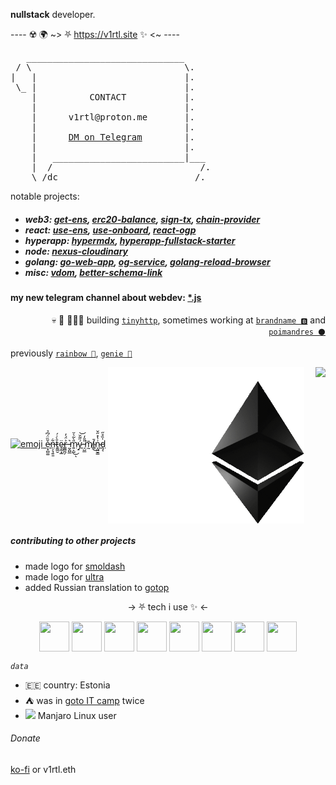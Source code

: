 **nullstack** developer. 
   
---- ☢️ 🌍 ~> ⛧ https://v1rtl.site ✨ <~ ----

<pre>
   ______________________________
 / \                             \.
|   |                            |.
 \_ |                            |.
    |          CONTACT           |.
    |                            |.
    |      v1rtl@proton.me       |.
    |                            |.
    |      <a href="https://t.me/v_1rtl">DM on Telegram</a>        |.
    |                            |.
    |   _________________________|___
    |  /                            /.
    \_/dc__________________________/.
</pre>

notable projects:
<h5>

- web3: [get-ens](https://github.com/talentlessguy/get-ens), [erc20-balance](https://github.com/talentlessguy/erc20-balance), [sign-tx](https://github.com/talentlessguy/send-tx), [chain-provider](https://github.com/talentlessguy/chain-provider)
- react: [use-ens](https://github.com/talentlessguy/use-ens), [use-onboard](https://github.com/talentlessguy/use-onboard), [react-ogp](https://github.com/talentlessguy/react-ogp)
- hyperapp: [hypermdx](https://github.com/talentlessguy/hypermdx), [hyperapp-fullstack-starter](https://github.com/talentlessguy/hyperapp-fullstack-starter)
- node: [nexus-cloudinary](https://github.com/talentlessguy/nexus-cloudinary)
- golang: [go-web-app](https://github.com/talentlessguy/go-web-app), [og-service](https://github.com/talentlessguy/og-service), [golang-reload-browser](https://github.com/talentlessguy/golang-reload-browser)
- misc: [vdom](https://github.com/talentlessguy/vdom), [better-schema-link](https://github.com/talentlessguy/better-schema-link)
   
</h5>

#### my new telegram channel about webdev: [*.js](https://t.me/asterisk_js)

<p align="right">💀 🔪 👨🏻‍💻 building <a href="https://tinyhttp.v1rtl.site"><code>tinyhttp</code></a>, sometimes working at <a href="https://brandname.tech"><code>brandname 🅱️</code></a> and <a href="https://pmnd.rs"><code>poimandres ⚫</code></a>
  
previously <a href="https://rainbow.me"><code>rainbow 🌈</code></a>, <a href="https://genie.xyz"><code>genie 🧞</code></a>
  
<p>

  <a href="https://v1rtl.site"><img src="https://i.pinimg.com/originals/c5/c3/f5/c5c3f5ff8adf868c95b6d1c4a27519f7.gif" height="200px" alt="emoji" /> ẹ̷͓̻͚̌̏̈́͆̉n̶̹̗̘͍͈͋t̷͍͇̮̄̀͑́ȩ̴̰͙̲̈r̶̳̻̪̗͐̈́̓ ̵̰̭̺̲͛m̷͍͕̺̎̀̃͛̆͜ͅý̷̠̋͂̆͝ ̵̩̺̲̎̎̒͘͘m̸̰̄í̴͇̄͜n̴͎̺̮͇͗̔̽̋̌ḑ̵͔̍̏̊̋</a>
  <a href="https://v1rtl.site/support"><img height="250px" align="center" alt="Support" src="/eth.gif" /></a>  <a href="https://tinyhttp.v1rtl.site">
  <img src="https://tinyhttp.v1rtl.site/images/logo.svg" align="right" height="80px" /></a>
</p>

##### contributing to other projects

- made logo for [smoldash](https://github.com/marvinhagemeister/smoldash)
- made logo for [ultra](https://github.com/exhibitionist-digital/ultra)
- added Russian translation to [gotop](https://github.com/xxxserxxx/gotop)

<p align="center">→ ⛧ tech i use ✨ ←</p>

<p align="center">
  <img src="https://api.iconify.design/logos:figma.svg" height="48px" width="48px" align="center" />
  <img src="https://api.iconify.design/logos:typescript-icon.svg" height="48px" width="48px" align="center" />
  <img src="https://api.iconify.design/vscode-icons:file-type-go-gopher.svg" height="48px" width="48px" align="center" />
  <img src="https://api.iconify.design/logos:react.svg" height="48px" width="48px" align="center" />
  <img src="https://api.iconify.design/vscode-icons:file-type-caddy.svg" height="48px" width="48px" align="center" />
  <img src="https://api.iconify.design/vscode-icons:file-type-light-pnpm.svg" height="48px" width="48px" align="center" />
  <img src="https://api.iconify.design/file-icons:nextjs.svg" height="48px" width="48px" align="center" />
  <img src="https://api.iconify.design/logos:graphql.svg" height="48px" width="48px" align="center" />
 </p>


_`data`_

- 🇪🇪 country: Estonia
- ⛺ was in [goto IT camp](https://goto.msk.ru) twice
- <img src="https://api.iconify.design/cib:manjaro.svg" /> Manjaro Linux user

###### Donate

[ko-fi](https://ko-fi.com/v1rtl) or v1rtl.eth
